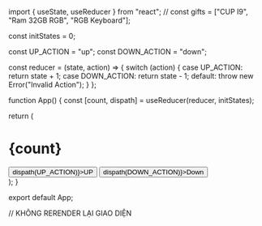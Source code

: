 import { useState, useReducer } from "react";
// const gifts = ["CUP I9", "Ram 32GB RGB", "RGB Keyboard"];

const initStates = 0;

const UP_ACTION = "up";
const DOWN_ACTION = "down";

const reducer = (state, action) => {
switch (action) {
case UP_ACTION:
return state + 1;
case DOWN_ACTION:
return state - 1;
default:
throw new Error("Invalid Action");
}
};

function App() {
const [count, dispath] = useReducer(reducer, initStates);

return (

<div style={{ alignItems: "center", textAlign: "center", padding: 20 }}>
<h1>{count}</h1>
<button onClick={() => dispath(UP_ACTION)}>UP</button>
<button onClick={() => dispath(DOWN_ACTION)}>Down</button>
</div>
);
}

export default App;

// KHÔNG RERENDER LẠI GIAO DIỆN
